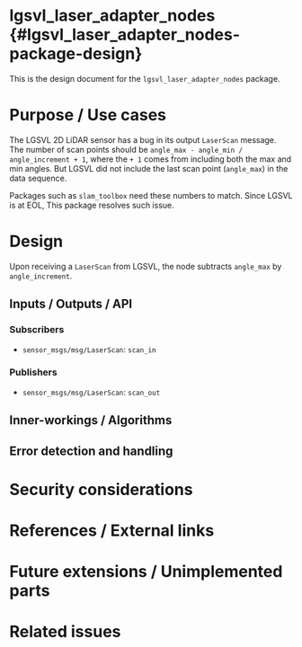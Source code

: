 lgsvl_laser_adapter_nodes {#lgsvl_laser_adapter_nodes-package-design}
===========

This is the design document for the `lgsvl_laser_adapter_nodes` package.


# Purpose / Use cases

The LGSVL 2D LiDAR sensor has a bug in its output `LaserScan` message. The number of scan points should be `angle_max - angle_min / angle_increment + 1`, where the `+ 1` comes from including both the max and min angles. But LGSVL did not include the last scan point (`angle_max`) in the data sequence.

Packages such as `slam_toolbox` need these numbers to match. Since LGSVL is at EOL, This package resolves such issue.

# Design

Upon receiving a `LaserScan` from LGSVL, the node subtracts `angle_max` by `angle_increment`.

## Inputs / Outputs / API

### Subscribers

- `sensor_msgs/msg/LaserScan`: `scan_in`

### Publishers

- `sensor_msgs/msg/LaserScan`: `scan_out`

## Inner-workings / Algorithms
<!-- If applicable -->


## Error detection and handling
<!-- Required -->


# Security considerations
<!-- Required -->
<!-- Things to consider:
- Spoofing (How do you check for and handle fake input?)
- Tampering (How do you check for and handle tampered input?)
- Repudiation (How are you affected by the actions of external actors?).
- Information Disclosure (Can data leak?).
- Denial of Service (How do you handle spamming?).
- Elevation of Privilege (Do you need to change permission levels during execution?) -->


# References / External links
<!-- Optional -->


# Future extensions / Unimplemented parts
<!-- Optional -->


# Related issues
<!-- Required -->
